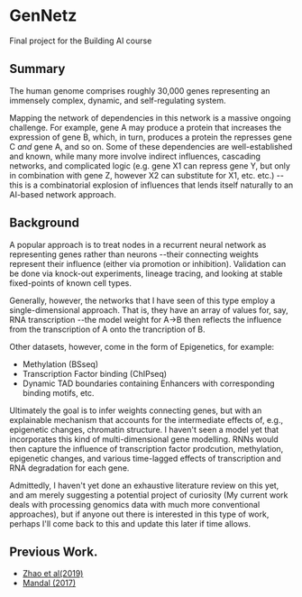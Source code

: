 # GenNetz

Final project for the Building AI course

## Summary

The human genome comprises roughly 30,000 genes representing an immensely complex, dynamic, and self-regulating system. 

Mapping the network of dependencies in this network is a massive ongoing challenge. For example, gene A may produce a protein that increases the expression of gene B, which, in turn, produces a protein the represses gene C _and_ gene A, and so on. Some of these dependencies are well-established and known, while many more involve indirect influences, cascading networks, and complicated logic (e.g. gene X1 can repress gene Y, but only in combination with gene Z, however X2 can substitute for X1, etc. etc.) --this is a combinatorial explosion of influences that lends itself naturally to an AI-based network approach.

## Background

A popular approach is to treat nodes in a recurrent neural network as representing genes rather than neurons --their connecting weights represent their influence (either via promotion or inhibition). Validation can be done via knock-out experiments, lineage tracing, and looking at stable fixed-points of known cell types.  

Generally, however, the networks that I have seen of this type employ a single-dimensional approach. That is, they have an array of values for, say, RNA transcription --the model weight for A->B then reflects the influence from the transcription of A onto the trancription of B. 

Other datasets, however, come in the form of Epigenetics, for example:
  * Methylation (BSseq)
  * Transcription Factor binding (ChIPseq)
  * Dynamic TAD boundaries containing Enhancers with corresponding binding motifs,
    etc.

Ultimately the goal is to infer weights connecting genes, but with an explainable mechanism that accounts for the intermediate effects of, e.g., epigenetic changes, chromatin structure. 
I haven't seen a model yet that incorporates this kind of multi-dimensional gene modelling. RNNs would then capture the influence of transcription factor prodcution, methylation, epigenetic changes, and various time-lagged effects of transcription and RNA degradation for each gene.

Admittedly, I haven't yet done an exhaustive literature review on this yet, and am merely suggesting a potential project of curiosity (My current work deals with processing genomics data with much more conventional approaches), but if anyone out there is interested in this type of work, perhaps I'll come back to this and update this later if time allows.


## Previous Work.
* [Zhao et al(2019)](https://shinlab.uconn.edu/wp-content/uploads/sites/2045/2020/01/bibmManuscript2019.pdf)
* [Mandal (2017) ](https://pubmed.ncbi.nlm.nih.gov/28659000/)
